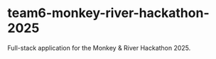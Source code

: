 # team6-monkey-river-hackathon-2025
Full-stack application for the Monkey &amp; River Hackathon 2025.
